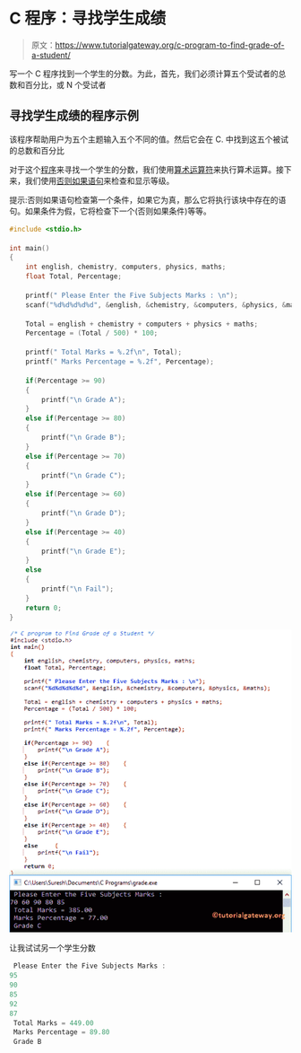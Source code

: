 # C 程序：寻找学生成绩

> 原文：<https://www.tutorialgateway.org/c-program-to-find-grade-of-a-student/>

写一个 C 程序找到一个学生的分数。为此，首先，我们必须计算五个受试者的总数和百分比，或 N 个受试者

## 寻找学生成绩的程序示例

该程序帮助用户为五个主题输入五个不同的值。然后它会在 C. 中找到这五个被试的总数和百分比

对于这个[程序](https://www.tutorialgateway.org/c-programming-examples/)来寻找一个学生的分数，我们使用[算术运算符](https://www.tutorialgateway.org/arithmetic-operators-in-c/)来执行算术运算。接下来，我们使用[否则如果语句](https://www.tutorialgateway.org/else-if-statement-in-c/)来检查和显示等级。

提示:否则如果语句检查第一个条件，如果它为真，那么它将执行该块中存在的语句。如果条件为假，它将检查下一个(否则如果条件)等等。

```c
#include <stdio.h>

int main()
{
    int english, chemistry, computers, physics, maths; 
    float Total, Percentage;

    printf(" Please Enter the Five Subjects Marks : \n");
    scanf("%d%d%d%d%d", &english, &chemistry, &computers, &physics, &maths);

    Total = english + chemistry + computers + physics + maths;
    Percentage = (Total / 500) * 100;

    printf(" Total Marks = %.2f\n", Total);
    printf(" Marks Percentage = %.2f", Percentage);

    if(Percentage >= 90)
    {
    	printf("\n Grade A");
	}
	else if(Percentage >= 80)
    {
    	printf("\n Grade B");
	}
	else if(Percentage >= 70)
    {
    	printf("\n Grade C");
	}
	else if(Percentage >= 60)
    {
    	printf("\n Grade D");
	}
	else if(Percentage >= 40)
    {
    	printf("\n Grade E");
	}
	else 
    {
    	printf("\n Fail");
	} 
    return 0;
}
```

![C program to Find Grade of a Student 1](img/397ccf70db1a5b55cce5de25270f4182.png)

让我试试另一个学生分数

```c
 Please Enter the Five Subjects Marks : 
95
90
85
92
87
 Total Marks = 449.00
 Marks Percentage = 89.80
 Grade B
```